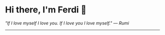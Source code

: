 <h1>Hi there, I'm Ferdi 👋</h1>

<p><em>
  "If I love myself I love you. If I love you I love myself." — Rumi
</em></p>

---
